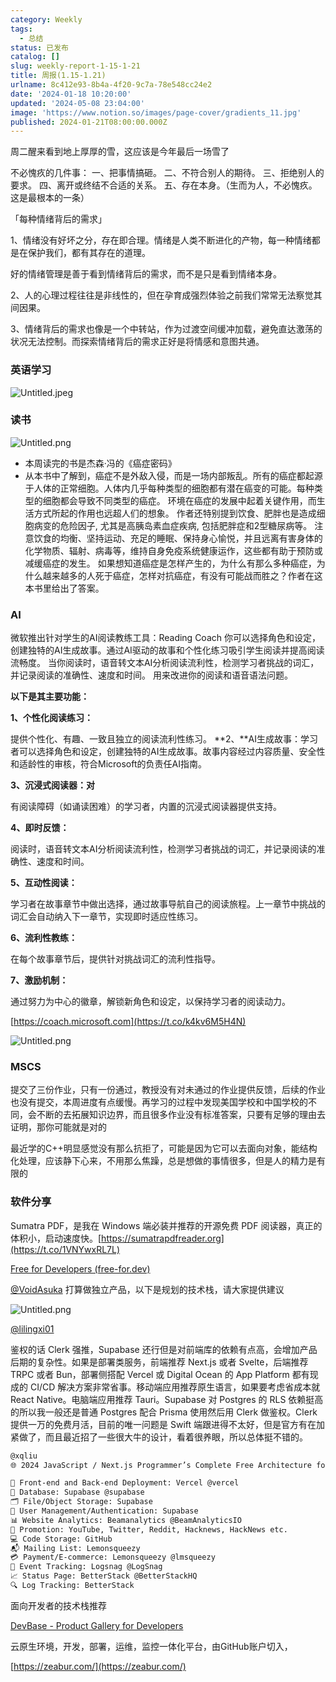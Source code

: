 ```yaml
---
category: Weekly
tags:
  - 总结
status: 已发布
catalog: []
slug: weekly-report-1-15-1-21
title: 周报(1.15-1.21)
urlname: 8c412e93-8b4a-4f20-9c7a-78e548cc24e2
date: '2024-01-18 10:20:00'
updated: '2024-05-08 23:04:00'
image: 'https://www.notion.so/images/page-cover/gradients_11.jpg'
published: 2024-01-21T08:00:00.000Z
---
```


周二醒来看到地上厚厚的雪，这应该是今年最后一场雪了


不必愧疚的几件事：
一、把事情搞砸。
二、不符合别人的期待。
三、拒绝别人的要求。
四、离开或终结不合适的关系。
五、存在本身。（生而为人，不必愧疚。这是最根本的一条）


「每种情绪背后的需求」


1、情绪没有好坏之分，存在即合理。情绪是人类不断进化的产物，每一种情绪都是在保护我们，都有其存在的道理。


好的情绪管理是善于看到情绪背后的需求，而不是只是看到情绪本身。


2、人的心理过程往往是非线性的，但在孕育成强烈体验之前我们常常无法察觉其间因果。


3、情绪背后的需求也像是一个中转站，作为过渡空间缓冲加载，避免直达激荡的状况无法控制。而探索情绪背后的需求正好是将情感和意图共通。


### 英语学习


![Untitled.jpeg](https://prod-files-secure.s3.us-west-2.amazonaws.com/5d24fe63-e567-4804-86f9-9fdc62e13082/faec46dc-9da5-4799-b905-c316418f1168/Untitled.jpeg?X-Amz-Algorithm=AWS4-HMAC-SHA256&X-Amz-Content-Sha256=UNSIGNED-PAYLOAD&X-Amz-Credential=ASIAZI2LB466XGEDRMTI%2F20250331%2Fus-west-2%2Fs3%2Faws4_request&X-Amz-Date=20250331T053932Z&X-Amz-Expires=3600&X-Amz-Security-Token=IQoJb3JpZ2luX2VjEDUaCXVzLXdlc3QtMiJHMEUCIQDtXEmKd0RaJMqCtt42KmB56SS23vp9KYRYg6vt3ZblQAIgOtWMtydmFvo3AfM%2BLqq5GVWvsu1UoiZqIlE%2B%2F3DYd2cqiAQInv%2F%2F%2F%2F%2F%2F%2F%2F%2F%2FARAAGgw2Mzc0MjMxODM4MDUiDKcvmgXTj8U2AtmxLyrcA3Hr2a%2B1hMLC3Nh8pbWOZdqzLJjcylQkYhNwrGzRVpHyjruJG4%2Fg4xnrYNS81VAVHCADLChAbhFeQaeuIvQRB2B9MYJhKRjulrUkeLvtvhg4r20xpzDxIjWq9zJObHYc9uXNwRzBsnguwlWn%2Bz4JPpRg%2FwrKrSoUHGkpNC8Dsa6m8Hz%2Fi%2FdN6MI3itSjrK9d%2BjtDP5FEdBUh4HJ5POIrx4FCc%2FhDPag6KGuwy17GIwfkY5%2F7rxzii1SITwKMQRlh0%2BS6AnzTA1fwR1G6eh7GC%2Bz8qQ%2FrcI4Zlu7y8lkIznwbug%2BOfFs9nDlnvnMJ8m3SZtu5oXba9HWiS06yHtlEWWgAjk4l%2BHzVSH3pKa4oYeOdI3PngFcKrPo6mPKCgZPYsCJ5CaW0%2FXmJAL7VBhJNyCOnLzHVctNIW2t822XgxRFFiB4AGfSQpFsl31bkr0o%2B6AdYoENAIrWz2ZFRp%2FmBTumiSjUqRu5hcAyjjSM2ExbesYGH1F2T%2FhiPwIdR4vykIHNVYLex%2FD%2F7tQUjaPGVt5EXuec4P8L8lJyjs%2FUi8w3dAX0ZWv43Hja8w7pwdUl1odiFypyI4Fj256vvspyINmnLLtSgumGMUU5XP%2FWKm2JR5fW4bYrt%2FH2tgQGeMMfIqL8GOqUBkWlZVIGPh3TgE0N7fXtD6KjioxqSDpLpUV7hMnxOhZWy1jsUYIk7vZFWOcZZAu41wpqvGPVmxhOUnaPMwzhKQnfsQECnNqgSzQ6uvXGjuf2vNzYH3LoAmdZJvIfFCHZmsupNj7XJEcAzDrxamVnACUxvEVCl8oHrsmQ7b5R7R%2FP1SEvIj4PYNg4s7DQwfLoFsUXJ357LSR4BN%2FuTeeQAe60ylPpR&X-Amz-Signature=d9710f10f87d4aa368da603a2e130b20ef13013343ba32400959f7ba02d016c1&X-Amz-SignedHeaders=host&x-id=GetObject)


### 读书


![Untitled.png](https://prod-files-secure.s3.us-west-2.amazonaws.com/5d24fe63-e567-4804-86f9-9fdc62e13082/08aff459-da99-4ed5-87c6-1f4c95b62ac3/Untitled.png?X-Amz-Algorithm=AWS4-HMAC-SHA256&X-Amz-Content-Sha256=UNSIGNED-PAYLOAD&X-Amz-Credential=ASIAZI2LB466XGEDRMTI%2F20250331%2Fus-west-2%2Fs3%2Faws4_request&X-Amz-Date=20250331T053932Z&X-Amz-Expires=3600&X-Amz-Security-Token=IQoJb3JpZ2luX2VjEDUaCXVzLXdlc3QtMiJHMEUCIQDtXEmKd0RaJMqCtt42KmB56SS23vp9KYRYg6vt3ZblQAIgOtWMtydmFvo3AfM%2BLqq5GVWvsu1UoiZqIlE%2B%2F3DYd2cqiAQInv%2F%2F%2F%2F%2F%2F%2F%2F%2F%2FARAAGgw2Mzc0MjMxODM4MDUiDKcvmgXTj8U2AtmxLyrcA3Hr2a%2B1hMLC3Nh8pbWOZdqzLJjcylQkYhNwrGzRVpHyjruJG4%2Fg4xnrYNS81VAVHCADLChAbhFeQaeuIvQRB2B9MYJhKRjulrUkeLvtvhg4r20xpzDxIjWq9zJObHYc9uXNwRzBsnguwlWn%2Bz4JPpRg%2FwrKrSoUHGkpNC8Dsa6m8Hz%2Fi%2FdN6MI3itSjrK9d%2BjtDP5FEdBUh4HJ5POIrx4FCc%2FhDPag6KGuwy17GIwfkY5%2F7rxzii1SITwKMQRlh0%2BS6AnzTA1fwR1G6eh7GC%2Bz8qQ%2FrcI4Zlu7y8lkIznwbug%2BOfFs9nDlnvnMJ8m3SZtu5oXba9HWiS06yHtlEWWgAjk4l%2BHzVSH3pKa4oYeOdI3PngFcKrPo6mPKCgZPYsCJ5CaW0%2FXmJAL7VBhJNyCOnLzHVctNIW2t822XgxRFFiB4AGfSQpFsl31bkr0o%2B6AdYoENAIrWz2ZFRp%2FmBTumiSjUqRu5hcAyjjSM2ExbesYGH1F2T%2FhiPwIdR4vykIHNVYLex%2FD%2F7tQUjaPGVt5EXuec4P8L8lJyjs%2FUi8w3dAX0ZWv43Hja8w7pwdUl1odiFypyI4Fj256vvspyINmnLLtSgumGMUU5XP%2FWKm2JR5fW4bYrt%2FH2tgQGeMMfIqL8GOqUBkWlZVIGPh3TgE0N7fXtD6KjioxqSDpLpUV7hMnxOhZWy1jsUYIk7vZFWOcZZAu41wpqvGPVmxhOUnaPMwzhKQnfsQECnNqgSzQ6uvXGjuf2vNzYH3LoAmdZJvIfFCHZmsupNj7XJEcAzDrxamVnACUxvEVCl8oHrsmQ7b5R7R%2FP1SEvIj4PYNg4s7DQwfLoFsUXJ357LSR4BN%2FuTeeQAe60ylPpR&X-Amz-Signature=0eed543eaba0f6aa8c4a05e584e1912abdc752c1a85036a6f635c6ca5ba5c783&X-Amz-SignedHeaders=host&x-id=GetObject)

- 本周读完的书是杰森·冯的《癌症密码》
- 从本书中了解到，癌症不是外敌入侵，而是一场内部叛乱。所有的癌症都起源于人体的正常细胞。人体内几乎每种类型的细胞都有潜在癌变的可能。每种类型的细胞都会导致不同类型的癌症。
环境在癌症的发展中起着关键作用，而生活方式所起的作用也远超人们的想象。
作者还特别提到饮食、肥胖也是造成细胞病变的危险因子, 尤其是高胰岛素血症疾病, 包括肥胖症和2型糖尿病等。
注意饮食的均衡、坚持运动、充足的睡眠、保持身心愉悦，并且远离有害身体的化学物质、辐射、病毒等，维持自身免疫系统健康运作，这些都有助于预防或减缓癌症的发生。
如果想知道癌症是怎样产生的，为什么有那么多种癌症，为什么越来越多的人死于癌症，怎样对抗癌症，有没有可能战而胜之？作者在这本书里给出了答案。

### AI


微软推出针对学生的AI阅读教练工具：Reading Coach
你可以选择角色和设定，创建独特的AI生成故事。通过AI驱动的故事和个性化练习吸引学生阅读并提高阅读流畅度。
当你阅读时，语音转文本AI分析阅读流利性，检测学习者挑战的词汇，并记录阅读的准确性、速度和时间。
用来改进你的阅读和语音语法问题。


**以下是其主要功能：**


**1、个性化阅读练习：**


提供个性化、有趣、一致且独立的阅读流利性练习。
**2、**AI生成故事：学习者可以选择角色和设定，创建独特的AI生成故事。故事内容经过内容质量、安全性和适龄性的审核，符合Microsoft的负责任AI指南。


**3、沉浸式阅读器：对**


有阅读障碍（如诵读困难）的学习者，内置的沉浸式阅读器提供支持。


**4、即时反馈：**


阅读时，语音转文本AI分析阅读流利性，检测学习者挑战的词汇，并记录阅读的准确性、速度和时间。


**5、互动性阅读：**


学习者在故事章节中做出选择，通过故事导航自己的阅读旅程。上一章节中挑战的词汇会自动纳入下一章节，实现即时适应性练习。


**6、流利性教练：**


在每个故事章节后，提供针对挑战词汇的流利性指导。


**7、激励机制：**


通过努力为中心的徽章，解锁新角色和设定，以保持学习者的阅读动力。


[https://coach.microsoft.com](https://t.co/k4kv6M5H4N)


![Untitled.png](https://prod-files-secure.s3.us-west-2.amazonaws.com/5d24fe63-e567-4804-86f9-9fdc62e13082/8f53d036-0cfc-469d-a837-f15107675ae4/Untitled.png?X-Amz-Algorithm=AWS4-HMAC-SHA256&X-Amz-Content-Sha256=UNSIGNED-PAYLOAD&X-Amz-Credential=ASIAZI2LB466XGEDRMTI%2F20250331%2Fus-west-2%2Fs3%2Faws4_request&X-Amz-Date=20250331T053932Z&X-Amz-Expires=3600&X-Amz-Security-Token=IQoJb3JpZ2luX2VjEDUaCXVzLXdlc3QtMiJHMEUCIQDtXEmKd0RaJMqCtt42KmB56SS23vp9KYRYg6vt3ZblQAIgOtWMtydmFvo3AfM%2BLqq5GVWvsu1UoiZqIlE%2B%2F3DYd2cqiAQInv%2F%2F%2F%2F%2F%2F%2F%2F%2F%2FARAAGgw2Mzc0MjMxODM4MDUiDKcvmgXTj8U2AtmxLyrcA3Hr2a%2B1hMLC3Nh8pbWOZdqzLJjcylQkYhNwrGzRVpHyjruJG4%2Fg4xnrYNS81VAVHCADLChAbhFeQaeuIvQRB2B9MYJhKRjulrUkeLvtvhg4r20xpzDxIjWq9zJObHYc9uXNwRzBsnguwlWn%2Bz4JPpRg%2FwrKrSoUHGkpNC8Dsa6m8Hz%2Fi%2FdN6MI3itSjrK9d%2BjtDP5FEdBUh4HJ5POIrx4FCc%2FhDPag6KGuwy17GIwfkY5%2F7rxzii1SITwKMQRlh0%2BS6AnzTA1fwR1G6eh7GC%2Bz8qQ%2FrcI4Zlu7y8lkIznwbug%2BOfFs9nDlnvnMJ8m3SZtu5oXba9HWiS06yHtlEWWgAjk4l%2BHzVSH3pKa4oYeOdI3PngFcKrPo6mPKCgZPYsCJ5CaW0%2FXmJAL7VBhJNyCOnLzHVctNIW2t822XgxRFFiB4AGfSQpFsl31bkr0o%2B6AdYoENAIrWz2ZFRp%2FmBTumiSjUqRu5hcAyjjSM2ExbesYGH1F2T%2FhiPwIdR4vykIHNVYLex%2FD%2F7tQUjaPGVt5EXuec4P8L8lJyjs%2FUi8w3dAX0ZWv43Hja8w7pwdUl1odiFypyI4Fj256vvspyINmnLLtSgumGMUU5XP%2FWKm2JR5fW4bYrt%2FH2tgQGeMMfIqL8GOqUBkWlZVIGPh3TgE0N7fXtD6KjioxqSDpLpUV7hMnxOhZWy1jsUYIk7vZFWOcZZAu41wpqvGPVmxhOUnaPMwzhKQnfsQECnNqgSzQ6uvXGjuf2vNzYH3LoAmdZJvIfFCHZmsupNj7XJEcAzDrxamVnACUxvEVCl8oHrsmQ7b5R7R%2FP1SEvIj4PYNg4s7DQwfLoFsUXJ357LSR4BN%2FuTeeQAe60ylPpR&X-Amz-Signature=8f7331dbc7b2b23a8f2241b155379bea2ced5f44b84363615e2b46266fd43948&X-Amz-SignedHeaders=host&x-id=GetObject)


### MSCS


提交了三份作业，只有一份通过，教授没有对未通过的作业提供反馈，后续的作业也没有提交，本周进度有点缓慢。再学习的过程中发现美国学校和中国学校的不同，会不断的去拓展知识边界，而且很多作业没有标准答案，只要有足够的理由去证明，那你可能就是对的


最近学的C++明显感觉没有那么抗拒了，可能是因为它可以去面向对象，能结构化处理，应该静下心来，不用那么焦躁，总是想做的事情很多，但是人的精力是有限的


### 软件分享


Sumatra PDF，是我在 Windows 端必装并推荐的开源免费 PDF 阅读器，真正的体积小，启动速度快。[https://sumatrapdfreader.org](https://t.co/1VNYwxRL7L)


[Free for Developers (free-for.dev)](https://free-for.dev/#/)


[@VoidAsuka](https://twitter.com/VoidAsuka) 打算做独立产品，以下是规划的技术栈，请大家提供建议


![Untitled.png](https://prod-files-secure.s3.us-west-2.amazonaws.com/5d24fe63-e567-4804-86f9-9fdc62e13082/93561a3c-b2bc-4a43-bbc5-67e3f740ed5e/Untitled.png?X-Amz-Algorithm=AWS4-HMAC-SHA256&X-Amz-Content-Sha256=UNSIGNED-PAYLOAD&X-Amz-Credential=ASIAZI2LB466XGEDRMTI%2F20250331%2Fus-west-2%2Fs3%2Faws4_request&X-Amz-Date=20250331T053932Z&X-Amz-Expires=3600&X-Amz-Security-Token=IQoJb3JpZ2luX2VjEDUaCXVzLXdlc3QtMiJHMEUCIQDtXEmKd0RaJMqCtt42KmB56SS23vp9KYRYg6vt3ZblQAIgOtWMtydmFvo3AfM%2BLqq5GVWvsu1UoiZqIlE%2B%2F3DYd2cqiAQInv%2F%2F%2F%2F%2F%2F%2F%2F%2F%2FARAAGgw2Mzc0MjMxODM4MDUiDKcvmgXTj8U2AtmxLyrcA3Hr2a%2B1hMLC3Nh8pbWOZdqzLJjcylQkYhNwrGzRVpHyjruJG4%2Fg4xnrYNS81VAVHCADLChAbhFeQaeuIvQRB2B9MYJhKRjulrUkeLvtvhg4r20xpzDxIjWq9zJObHYc9uXNwRzBsnguwlWn%2Bz4JPpRg%2FwrKrSoUHGkpNC8Dsa6m8Hz%2Fi%2FdN6MI3itSjrK9d%2BjtDP5FEdBUh4HJ5POIrx4FCc%2FhDPag6KGuwy17GIwfkY5%2F7rxzii1SITwKMQRlh0%2BS6AnzTA1fwR1G6eh7GC%2Bz8qQ%2FrcI4Zlu7y8lkIznwbug%2BOfFs9nDlnvnMJ8m3SZtu5oXba9HWiS06yHtlEWWgAjk4l%2BHzVSH3pKa4oYeOdI3PngFcKrPo6mPKCgZPYsCJ5CaW0%2FXmJAL7VBhJNyCOnLzHVctNIW2t822XgxRFFiB4AGfSQpFsl31bkr0o%2B6AdYoENAIrWz2ZFRp%2FmBTumiSjUqRu5hcAyjjSM2ExbesYGH1F2T%2FhiPwIdR4vykIHNVYLex%2FD%2F7tQUjaPGVt5EXuec4P8L8lJyjs%2FUi8w3dAX0ZWv43Hja8w7pwdUl1odiFypyI4Fj256vvspyINmnLLtSgumGMUU5XP%2FWKm2JR5fW4bYrt%2FH2tgQGeMMfIqL8GOqUBkWlZVIGPh3TgE0N7fXtD6KjioxqSDpLpUV7hMnxOhZWy1jsUYIk7vZFWOcZZAu41wpqvGPVmxhOUnaPMwzhKQnfsQECnNqgSzQ6uvXGjuf2vNzYH3LoAmdZJvIfFCHZmsupNj7XJEcAzDrxamVnACUxvEVCl8oHrsmQ7b5R7R%2FP1SEvIj4PYNg4s7DQwfLoFsUXJ357LSR4BN%2FuTeeQAe60ylPpR&X-Amz-Signature=884b7f6cd3944d6380f995ee7f4fa6425842185b5ae89402ea85acff48b340f1&X-Amz-SignedHeaders=host&x-id=GetObject)


[@lilingxi01](https://twitter.com/lilingxi01)


鉴权的话 Clerk 强推，Supabase 还行但是对前端库的依赖有点高，会增加产品后期的复杂性。如果是部署类服务，前端推荐 Next.js 或者 Svelte，后端推荐 TRPC 或者 Bun，部署侧搭配 Vercel 或 Digital Ocean 的 App Platform 都有现成的 CI/CD 解决方案非常省事。移动端应用推荐原生语言，如果要考虑省成本就 React Native。电脑端应用推荐 Tauri。Supabase 对 Postgres 的 RLS 依赖挺高的所以我一般还是普通 Postgres 配合 Prisma 使用然后用 Clerk 做鉴权。Clerk 提供一万的免费月活，目前的唯一问题是 Swift 端跟进得不太好，但是官方有在加紧做了，而且最近招了一些很大牛的设计，看着很养眼，所以总体挺不错的。


```markdown
@xqliu
🌐 2024 JavaScript / Next.js Programmer’s Complete Free Architecture for solo entrepreneur:

🔧 Front-end and Back-end Deployment: Vercel @vercel
💾 Database: Supabase @supabase
🗂️ File/Object Storage: Supabase
👥 User Management/Authentication: Supabase
📊 Website Analytics: Beamanalytics @BeamAnalyticsIO
📣 Promotion: YouTube, Twitter, Reddit, Hacknews, HackNews etc. 
💻 Code Storage: GitHub
📬 Mailing List: Lemonsqueezy
💳 Payment/E-commerce: Lemonsqueezy @lmsqueezy
📌 Event Tracking: Logsnag @LogSnag
📈 Status Page: BetterStack @BetterStackHQ
🔍 Log Tracking: BetterStack
```


面向开发者的技术栈推荐


[DevBase - Product Gallery for Developers](https://devbase.fyi/)


云原生环境，开发，部署，运维，监控一体化平台，由GitHub账户切入，


[https://zeabur.com/](https://zeabur.com/)

